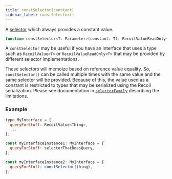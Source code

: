 ```yaml
---
title: constSelector(constant)
sidebar_label: constSelector()
---
```


A [selector](/docs/api-reference/core/selector) which always provides a constant value.

```jsx
function constSelector<T: Parameter>(constant: T): RecoilValueReadOnly<T>
```

A `constSelector` may be useful if you have an interface that uses a type such as `RecoilValue<T>` or `RecoilValueReadOnly<T>` that may be provided by different selector implementations.

These selectors will memoize based on reference value equality.  So, `constSelector()` can be called multiple times with the same value and the same selector will be provided.  Because of this, the value used as a constant is restricted to types that may be serialized using the Recoil serialization.  Please see documentation in [`selectorFamily`](/docs/api-reference/utils/selectorFamily) describing the limitations.

### Example

```jsx
type MyInterface = {
  queryForStuff: RecoilValue<Thing>,
  ...
};

const myInterfaceInstance1: MyInterface = {
  queryForStuff: selectorThatDoesQuery,
};

const myInterfaceInstance2: MyInterface = {
  queryForStuff: constSelector(thing),
};
```
